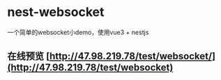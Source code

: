 # nest-websocket

一个简单的websocket小demo，使用vue3 + nestjs

## 在线预览 [http://47.98.219.78/test/websocket/](http://47.98.219.78/test/websocket)
